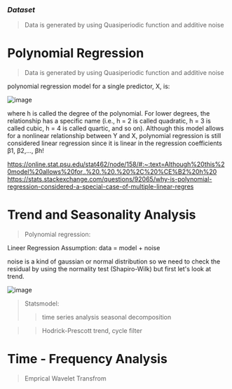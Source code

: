 ### *Dataset*
> Data is generated by using Quasiperiodic function and additive noise 

# Polynomial Regression
> Data is generated by using Quasiperiodic function and additive noise 

polynomial regression model for a single predictor, X, is:

![image](https://user-images.githubusercontent.com/29160749/195036041-6bd8b748-d6be-4988-8f42-432323651cec.png)


where h is called the degree of the polynomial. For lower degrees, the relationship has a specific name (i.e., h = 2 is called quadratic, h = 3 is called cubic, h = 4 is called quartic, and so on). Although this model allows for a nonlinear relationship between Y and X, polynomial regression is still considered linear regression since it is linear in the regression coefficients β1, β2,..., βh!

https://online.stat.psu.edu/stat462/node/158/#:~:text=Although%20this%20model%20allows%20for,.%20.%20.%20%2C%20%CE%B2%20h%20
https://stats.stackexchange.com/questions/92065/why-is-polynomial-regression-considered-a-special-case-of-multiple-linear-regres

# Trend and Seasonality Analysis
> Polynomial regression:

Lineer Regression Assumption:
data = model + noise

noise is a kind of gaussian or normal distribution so we need to check the residual by using the normality test (Shapiro-Wilk) but first let's look at trend.

![image](https://user-images.githubusercontent.com/29160749/195036200-59dd575f-599d-47f9-a4d6-6c351981dcc6.png)

> Statsmodel:
>> time series analysis seasonal decomposition 

>> Hodrick-Prescott trend, cycle filter

# Time - Frequency Analysis
> Emprical Wavelet Transfrom
